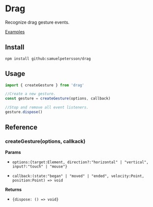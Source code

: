# Drag

Recognize drag gesture events.

[Examples](https://samuelpetersson.github.io/drag)


## Install

`npm install github:samuelpetersson/drag`

## Usage

```javascript
import { createGesture } from 'drag'

//Create a new gesture.
const gesture = createGesture(options, callback)

//Stop and remove all event listeners.
gesture.dispose()
```

## Reference

### createGesture(options, callkack)

**Params**

- `options:{target:Element, direction?:"horizontal" | "vertical", input?:"touch" | "mouse"}`

- `callback:(state:"began" | "moved" | "ended", velocity:Point, position:Point) => void`

**Returns**
- `{dispose: () => void}`